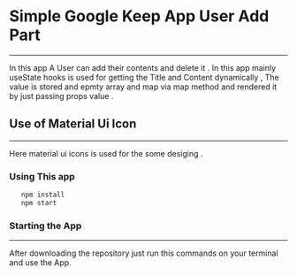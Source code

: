# Simple Google Keep App User Add Part

---

In this app A User can add their contents and delete it . In this app mainly useState hooks is used for getting the Title and Content dynamically , The value is stored and epmty array and map via map method and rendered it by just passing props value .

## Use of Material Ui Icon

---

Here material ui icons is used for the some desiging .

### Using This app

```bash
   npm install
   npm start
```

### Starting the App

---

After downloading the repository just run this commands on your terminal and use the App.
